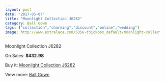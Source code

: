 ```yaml
---
layout: post
date: '2017-05-07'
title: "Moonlight Collection J6282"
category: Ball Gown
tags: ["collection","charming","discount","online","wedding"]
image: http://www.extralace.com/5356-thickbox_default/moonlight-collection-j6282.jpg
---
```

Moonlight Collection J6282

On Sales: **$432.98**
<a href="https://www.extralace.com/ball-gown/2539-moonlight-collection-j6282.html"><amp-img layout="responsive" width="600" height="600" src="//www.extralace.com/5356-thickbox_default/moonlight-collection-j6282.jpg" alt="Moonlight Collection J6282 0" /></a>
<a href="https://www.extralace.com/ball-gown/2539-moonlight-collection-j6282.html"><amp-img layout="responsive" width="600" height="600" src="//www.extralace.com/5357-thickbox_default/moonlight-collection-j6282.jpg" alt="Moonlight Collection J6282 1" /></a>

Buy it: [Moonlight Collection J6282](https://www.extralace.com/ball-gown/2539-moonlight-collection-j6282.html "Moonlight Collection J6282")

View more: [Ball Gown](https://www.extralace.com/3-ball-gown "Ball Gown")